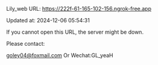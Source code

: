 Lily_web URL: https://222f-61-165-102-156.ngrok-free.app

Updated at: 2024-12-06 05:54:31

If you cannot open this URL, the server might be down.

Please contact: 

goley04@foxmail.com Or Wechat:GL_yeaH